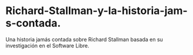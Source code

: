 # Richard-Stallman-y-la-historia-jam-s-contada.
Una historia jamás contada sobre Richard Stallman basada en su investigación en el Software Libre.
